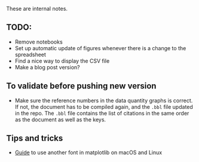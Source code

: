 These are internal notes.


## TODO:
- Remove notebooks
- Set up automatic update of figures whenever there is a change to the spreadsheet
- Find a nice way to display the CSV file
- Make a blog post version?


## To validate before pushing new version
* Make sure the reference numbers in the data quantity graphs is correct. If not, the document has to be compiled again, and the `.bbl` file updated in the repo. The `.bbl` file contains the list of citations in the same order as the document as well as the keys.


## Tips and tricks
* [Guide](https://scentellegher.github.io/visualization/2018/05/02/custom-fonts-matplotlib.html) to use another font in matplotlib on macOS and Linux